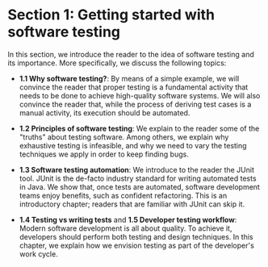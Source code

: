# Section 1: Getting started with software testing

In this section, we introduce the reader to the idea of software testing and its importance. More specifically, we discuss the following topics:

* **1.1 Why software testing?**: By means of a simple example, we will convince the reader that proper testing is a fundamental activity that needs to be done to achieve high-quality software systems. We will also convince the reader that, while the process of deriving test cases is a manual activity, its execution should be automated.

* **1.2 Principles of software testing**: We explain to the reader some of the "truths" about testing software. Among others, we explain why exhaustive testing is infeasible, and why we need to vary the testing techniques we apply in order to keep finding bugs.

* **1.3 Software testing automation**: We introduce to the reader the JUnit tool. JUnit is the de-facto industry standard for writing automated tests in Java. We show that, once tests are automated, software development teams enjoy benefits, such as confident refactoring. This is an introductory chapter; readers that are familiar with JUnit can skip it.

* **1.4 Testing vs writing tests** and **1.5 Developer testing workflow**: Modern software development is all about quality. To achieve it, developers should perform both testing and design techniques. In this chapter, we explain how we envision testing as part of the developer's work cycle.

